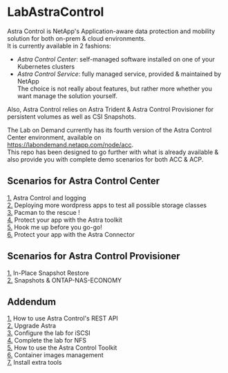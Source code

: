 # LabAstraControl

Astra Control is NetApp's Application-aware data protection and mobility solution for both on-prem & cloud environments.  
It is currently available in 2 fashions:
- _Astra Control Center_: self-managed software installed on one of your Kubernetes clusters  
- _Astra Control Service_: fully managed service, provided & maintained by NetApp  
The choice is not really about features, but rather more whether you want manage the solution yourself.  

Also, Astra Control relies on Astra Trident & Astra Control Provisioner for persistent volumes as well as CSI Snapshots.  

The Lab on Demand currently has its fourth version of the Astra Control Center environment, available on https://labondemand.netapp.com/node/acc.  
This repo has been designed to go further with what is already available & also provide you with complete demo scenarios for both ACC & ACP.    

Scenarios for Astra Control Center
----------------------------------  
[1.](LoD_ACC_v1.4/Scenarios-ACC/Scenario01) Astra Control and logging  
[2.](LoD_ACC_v1.4/Scenarios-ACC/Scenario02) Deploying more wordpress apps to test all possible storage classes  
[3.](LoD_ACC_v1.4/Scenarios-ACC/Scenario03) Pacman to the rescue !  
[4.](LoD_ACC_v1.4/Scenarios-ACC/Scenario04) Protect your app with the Astra toolkit  
[5.](LoD_ACC_v1.4/Scenarios-ACC/Scenario05) Hook me up before you go-go!  
[6.](LoD_ACC_v1.4/Scenarios-ACC/Scenario06) Protect your app with the Astra Connector  
<!--[7.](LoD_ACC_v1.4/Scenarios-ACC/Scenario07) Switching storage class  -->

Scenarios for Astra Control Provisioner
----------------------------------------  
[1.](LoD_ACC_v1.4/Scenarios-ACP/Scenario01) In-Place Snapshot Restore  
[2.](LoD_ACC_v1.4/Scenarios-ACP/Scenario02) Snapshots & ONTAP-NAS-ECONOMY  

Addendum
--------
[1.](LoD_ACC_v1.4/Addendum/Addenda01) How to use Astra Control's REST API  
[2.](LoD_ACC_v1.4/Addendum/Addenda02) Upgrade Astra  
[3.](LoD_ACC_v1.4/Addendum/Addenda03) Configure the lab for iSCSI  
[4.](LoD_ACC_v1.4/Addendum/Addenda04) Complete the lab for NFS  
[5.](LoD_ACC_v1.4/Addendum/Addenda05) How to use the Astra Control Toolkit  
[6.](LoD_ACC_v1.4/Addendum/Addenda06) Container images management  
[7.](LoD_ACC_v1.4/Addendum/Addenda07) Install extra tools  